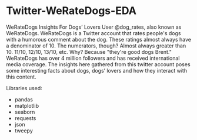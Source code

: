 # Twitter-WeRateDogs-EDA

WeRateDogs Insights For Dogs’ Lovers User @dog_rates, also known as WeRateDogs. WeRateDogs is a Twitter account that rates people's dogs with a humorous comment about the dog. These ratings almost always have a denominator of 10. The numerators, though? Almost always greater than 10. 11/10, 12/10, 13/10, etc. Why? Because "they're good dogs Brent." WeRateDogs has over 4 million followers and has received international media coverage. The insights here gathered from this twitter account poses some interesting facts about dogs, dogs’ lovers and how they interact with this content.

Libraries used:
* pandas 
* matplotlib
* seaborn 
* requests
* json
* tweepy
